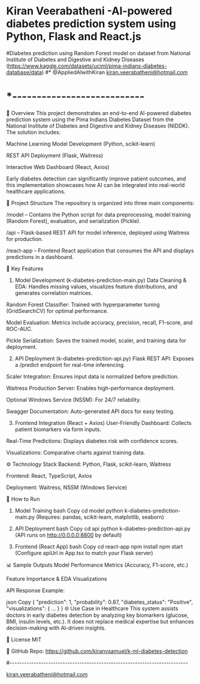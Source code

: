 # Kiran Veerabatheni -AI-powered diabetes prediction system using Python, Flask and React.js
#Diabetes prediction using Random Forest model on dataset from National Institute of Diabetes and Digestive and Kidney Diseases (https://www.kaggle.com/datasets/uciml/pima-indians-diabetes-database/data)
#* @AppliedAIwithKiran kiran.veerabatheni@hotmail.com
# *---------------------------
📌 Overview
This project demonstrates an end-to-end AI-powered diabetes prediction system using the Pima Indians Diabetes Dataset from the National Institute of Diabetes and Digestive and Kidney Diseases (NIDDK). The solution includes:

Machine Learning Model Development (Python, scikit-learn)

REST API Deployment (Flask, Waitress)

Interactive Web Dashboard (React, Axios)

Early diabetes detection can significantly improve patient outcomes, and this implementation showcases how AI can be integrated into real-world healthcare applications.

🔧 Project Structure
The repository is organized into three main components:

/model – Contains the Python script for data preprocessing, model training (Random Forest), evaluation, and serialization (Pickle).

/api – Flask-based REST API for model inference, deployed using Waitress for production.

/react-app – Frontend React application that consumes the API and displays predictions in a dashboard.

🚀 Key Features
1. Model Development (k-diabetes-prediction-main.py)
Data Cleaning & EDA: Handles missing values, visualizes feature distributions, and generates correlation matrices.

Random Forest Classifier: Trained with hyperparameter tuning (GridSearchCV) for optimal performance.

Model Evaluation: Metrics include accuracy, precision, recall, F1-score, and ROC-AUC.

Pickle Serialization: Saves the trained model, scaler, and training data for deployment.

2. API Deployment (k-diabetes-prediction-api.py)
Flask REST API: Exposes a /predict endpoint for real-time inferencing.

Scaler Integration: Ensures input data is normalized before prediction.

Waitress Production Server: Enables high-performance deployment.

Optional Windows Service (NSSM): For 24/7 reliability.

Swagger Documentation: Auto-generated API docs for easy testing.

3. Frontend Integration (React + Axios)
User-Friendly Dashboard: Collects patient biomarkers via form inputs.

Real-Time Predictions: Displays diabetes risk with confidence scores.

Visualizations: Comparative charts against training data.

⚙️ Technology Stack
Backend: Python, Flask, scikit-learn, Waitress

Frontend: React, TypeScript, Axios

Deployment: Waitress, NSSM (Windows Service)

📂 How to Run
1. Model Training
bash
Copy
cd model
python k-diabetes-prediction-main.py
(Requires: pandas, scikit-learn, matplotlib, seaborn)

2. API Deployment
bash
Copy
cd api
python k-diabetes-prediction-api.py
(API runs on http://0.0.0.0:8800 by default)

3. Frontend (React App)
bash
Copy
cd react-app
npm install
npm start
(Configure apiUrl in App.tsx to match your Flask server)

📊 Sample Outputs
Model Performance Metrics (Accuracy, F1-score, etc.)

Feature Importance & EDA Visualizations

API Response Example:

json
Copy
{
  "prediction": 1,
  "probability": 0.87,
  "diabetes_status": "Positive",
  "visualizations": { ... }
}
🌐 Use Case in Healthcare
This system assists doctors in early diabetes detection by analyzing key biomarkers (glucose, BMI, insulin levels, etc.). It does not replace medical expertise but enhances decision-making with AI-driven insights.

📜 License
MIT

🔗 GitHub Repo: https://github.com/kiranvsamuel/k-ml-diabetes-detection

#--------------------------------------------------------------------------

kiran.veerabatheni@hotmail.com
